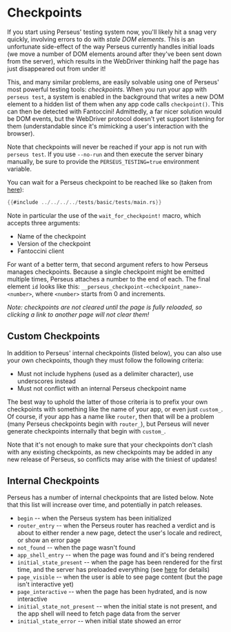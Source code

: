 # Checkpoints

If you start using Perseus' testing system now, you'll likely hit a snag very quickly, involving errors to do with _stale DOM elements_. This is an unfortunate side-effect of the way Perseus currently handles initial loads (we move a number of DOM elements around after they've been sent down from the server), which results in the WebDriver thinking half the page has just disappeared out from under it!

This, and many similar problems, are easily solvable using one of Perseus' most powerful testing tools: _checkpoints_. When you run your app with `perseus test`, a system is enabled in the background that writes a new DOM element to a hidden list of them when any app code calls `checkpoint()`. This can then be detected with Fantoccini! Admittedly, a far nicer solution would be DOM events, but the WebDriver protocol doesn't yet support listening for them (understandable since it's mimicking a user's interaction with the browser).

Note that checkpoints will never be reached if your app is not run with `perseus test`. If you use `--no-run` and then execute the server binary manually, be sure to provide the `PERSEUS_TESTING=true` environment variable.

You can wait for a Perseus checkpoint to be reached like so (taken from [here](https://github.com/arctic-hen7/perseus/blob/main/tests/basic/tests/main.rs)):

```rust
{{#include ../../../../tests/basic/tests/main.rs}}
```

Note in particular the use of the `wait_for_checkpoint!` macro, which accepts three arguments:

-   Name of the checkpoint
-   Version of the checkpoint
-   Fantoccini client

For want of a better term, that second argument refers to how Perseus manages checkpoints. Because a single checkpoint might be emitted multiple times, Perseus attaches a number to the end of each. The final element `id` looks like this: `__perseus_checkpoint-<checkpoint_name>-<number>`, where `<number>` starts from 0 and increments.

_Note: checkpoints are not cleared until the page is fully reloaded, so clicking a link to another page will not clear them!_

## Custom Checkpoints

In addition to Perseus' internal checkpoints (listed below), you can also use your own checkpoints, though they must follow the following criteria:

-   Must not include hyphens (used as a delimiter character), use underscores instead
-   Must not conflict with an internal Perseus checkpoint name

The best way to uphold the latter of those criteria is to prefix your own checkpoints with something like the name of your app, or even just `custom_`. Of course, if your app has a name like `router`, then that will be a problem (many Perseus checkpoints begin with `router_`), but Perseus will never generate checkpoints internally that begin with `custom_`.

Note that it's not enough to make sure that your checkpoints don't clash with any existing checkpoints, as new checkpoints may be added in any new release of Perseus, so conflicts may arise with the tiniest of updates!

## Internal Checkpoints

Perseus has a number of internal checkpoints that are listed below. Note that this list will increase over time, and potentially in patch releases.

-   `begin` -- when the Perseus system has been initialized
-   `router_entry` -- when the Perseus router has reached a verdict and is about to either render a new page, detect the user's locale and redirect, or show an error page
-   `not_found` -- when the page wasn't found
-   `app_shell_entry` -- when the page was found and it's being rendered
-   `initial_state_present` -- when the page has been rendered for the first time, and the server has preloaded everything (see [here](:advanced/initial-loads) for details)
-   `page_visible` -- when the user is able to see page content (but the page isn't interactive yet)
-   `page_interactive` -- when the page has been hydrated, and is now interactive
-   `initial_state_not_present` -- when the initial state is not present, and the app shell will need to fetch page data from the server
-   `initial_state_error` -- when initial state showed an error
